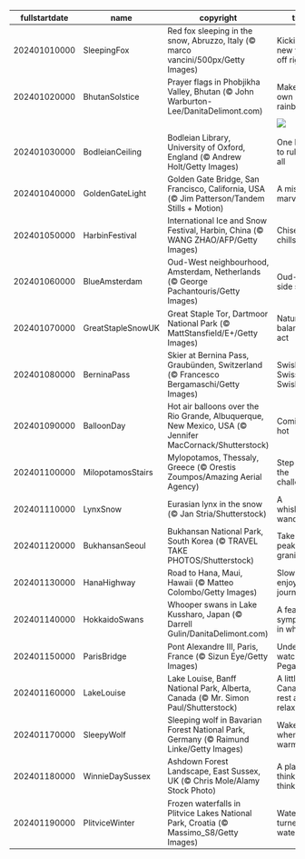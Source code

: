 |fullstartdate|name|copyright|title|image|
|--|--|--|--|--|
202401010000|SleepingFox|Red fox sleeping in the snow, Abruzzo, Italy (© marco vancini/500px/Getty Images)|Kicking the new year off right|![](/en-GB/2024/01/202401010000SleepingFox.jpg)|
202401020000|BhutanSolstice|Prayer flags in Phobjikha Valley, Bhutan (© John Warburton-Lee/DanitaDelimont.com)|Make your own rainbow|![](/en-GB/2024/01/202401020000BhutanSolstice.jpg)|
||||![](/en-GB/2024/01/.jpg)|
202401030000|BodleianCeiling|Bodleian Library, University of Oxford, England (© Andrew Holt/Getty Images)|One library to rule them all|![](/en-GB/2024/01/202401030000BodleianCeiling.jpg)|
202401040000|GoldenGateLight|Golden Gate Bridge, San Francisco, California, USA (© Jim Patterson/Tandem Stills + Motion)|A mist-ical marvel|![](/en-GB/2024/01/202401040000GoldenGateLight.jpg)|
202401050000|HarbinFestival|International Ice and Snow Festival, Harbin, China (© WANG ZHAO/AFP/Getty Images)|Chisels and chills|![](/en-GB/2024/01/202401050000HarbinFestival.jpg)|
202401060000|BlueAmsterdam|Oud-West neighbourhood, Amsterdam, Netherlands (© George Pachantouris/Getty Images)|Oud-West side story|![](/en-GB/2024/01/202401060000BlueAmsterdam.jpg)|
202401070000|GreatStapleSnowUK|Great Staple Tor, Dartmoor National Park (© MattStansfield/E+/Getty Images)|Nature's balancing act|![](/en-GB/2024/01/202401070000GreatStapleSnowUK.jpg)|
202401080000|BerninaPass|Skier at Bernina Pass, Graubünden, Switzerland (© Francesco Bergamaschi/Getty Images)|Swish Swiss Swish|![](/en-GB/2024/01/202401080000BerninaPass.jpg)|
202401090000|BalloonDay|Hot air balloons over the Rio Grande, Albuquerque, New Mexico, USA (© Jennifer MacCornack/Shutterstock)|Coming in hot|![](/en-GB/2024/01/202401090000BalloonDay.jpg)|
202401100000|MilopotamosStairs|Mylopotamos, Thessaly, Greece (© Orestis Zoumpos/Amazing Aerial Agency)|Step up to the challenge!|![](/en-GB/2024/01/202401100000MilopotamosStairs.jpg)|
202401110000|LynxSnow|Eurasian lynx in the snow (© Jan Stria/Shutterstock)|A whiskered wanderer|![](/en-GB/2024/01/202401110000LynxSnow.jpg)|
202401120000|BukhansanSeoul|Bukhansan National Park, South Korea (© TRAVEL TAKE PHOTOS/Shutterstock)|Take this peak for granite|![](/en-GB/2024/01/202401120000BukhansanSeoul.jpg)|
202401130000|HanaHighway|Road to Hana, Maui, Hawaii (© Matteo Colombo/Getty Images)|Slow down, enjoy the journey!|![](/en-GB/2024/01/202401130000HanaHighway.jpg)|
202401140000|HokkaidoSwans|Whooper swans in Lake Kussharo, Japan (© Darrell Gulin/DanitaDelimont.com)|A feathered symphony in white|![](/en-GB/2024/01/202401140000HokkaidoSwans.jpg)|
202401150000|ParisBridge|Pont Alexandre III, Paris, France (© Sizun Eye/Getty Images)|Under the watch of Pegasus|![](/en-GB/2024/01/202401150000ParisBridge.jpg)|
202401160000|LakeLouise|Lake Louise, Banff National Park, Alberta, Canada (© Mr. Simon Paul/Shutterstock)|A little Canadian rest and relaxation|![](/en-GB/2024/01/202401160000LakeLouise.jpg)|
202401170000|SleepyWolf|Sleeping wolf in Bavarian Forest National Park, Germany (© Raimund Linke/Getty Images)|Wake me when it warms up|![](/en-GB/2024/01/202401170000SleepyWolf.jpg)|
202401180000|WinnieDaySussex|Ashdown Forest Landscape, East Sussex, UK (© Chris Mole/Alamy Stock Photo)|A place to think, think, think|![](/en-GB/2024/01/202401180000WinnieDaySussex.jpg)|
202401190000|PlitviceWinter|Frozen waterfalls in Plitvice Lakes National Park, Croatia (© Massimo_S8/Getty Images)|Waterfalls turned waterfreeze|![](/en-GB/2024/01/202401190000PlitviceWinter.jpg)|
